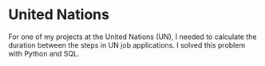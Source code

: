 # United Nations
For one of my projects at the United Nations (UN), I needed to calculate the duration between the steps in UN job applications. I solved this problem with Python and SQL.
